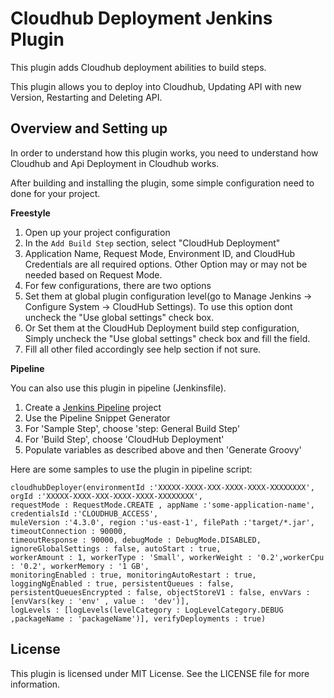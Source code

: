 # Cloudhub Deployment Jenkins Plugin

This plugin adds Cloudhub deployment abilities to build steps.

This plugin allows you to deploy into Cloudhub, Updating API with new Version, Restarting and Deleting API. 

## Overview and Setting up

In order to understand how this plugin works, you need to understand how Cloudhub and Api Deployment in Cloudhub works.

After building and installing the plugin, some simple configuration need to done for your project.

**Freestyle**

1. Open up your project configuration
1. In the `Add Build Step` section, select "CloudHub Deployment"
1. Application Name, Request Mode, Environment ID, and CloudHub Credentials are all
required options. Other Option may or may not be needed based on Request Mode.
1. For few configurations, there are two options
  1. Set them at global plugin configuration level(go to Manage Jenkins -> Configure System -> CloudHub Settings).
  To use this option dont uncheck the "Use global settings" check box.
  1. Or Set them at the CloudHub Deployment build step configuration, Simply uncheck the "Use global settings" check box 
  and fill the field.
1. Fill all other filed accordingly see help section if not sure. 

**Pipeline**

You can also use this plugin in pipeline (Jenkinsfile). 

1.  Create a [Jenkins Pipeline](https://wiki.jenkins-ci.org/display/JENKINS/Pipeline+Plugin) project
1.  Use the Pipeline Snippet Generator
1.  For 'Sample Step', choose 'step: General Build Step'
1.  For 'Build Step', choose 'CloudHub Deployment'
1.  Populate variables as described above and then 'Generate Groovy'

Here are some samples to use the plugin in pipeline script:

	cloudhubDeployer(environmentId :'XXXXX-XXXX-XXX-XXXX-XXXX-XXXXXXXX', orgId :'XXXXX-XXXX-XXX-XXXX-XXXX-XXXXXXXX', 
	requestMode : RequestMode.CREATE , appName :'some-application-name', credentialsId :'CLOUDHUB_ACCESS', 
	muleVersion :'4.3.0', region :'us-east-1', filePath :'target/*.jar', timeoutConnection : 90000, 
	timeoutResponse : 90000, debugMode : DebugMode.DISABLED, ignoreGlobalSettings : false, autoStart : true, 
	workerAmount : 1, workerType : 'Small', workerWeight : '0.2',workerCpu : '0.2', workerMemory : '1 GB', 
	monitoringEnabled : true, monitoringAutoRestart : true, loggingNgEnabled : true, persistentQueues : false, 
	persistentQueuesEncrypted : false, objectStoreV1 : false, envVars : [envVars(key : 'env' , value :  'dev')], 
	logLevels : [logLevels(levelCategory : LogLevelCategory.DEBUG ,packageName : 'packageName')], verifyDeployments : true)

License
-------

This plugin is licensed under MIT License. See the LICENSE file for more information.

